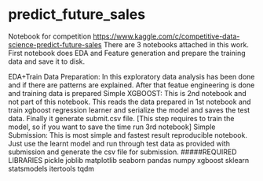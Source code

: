 # predict_future_sales
Notebook for competition https://www.kaggle.com/c/competitive-data-science-predict-future-sales
There are 3 notebooks attached in this work. First notebook does EDA and Feature generation and prepare the training data and save it to disk.

EDA+Train Data Preparation: In this exploratory data analysis has been done and if there are patterns are explained. After that featue engineering is done and training data is prepared
Simple XGBOOST: This is 2nd notebook and not part of this notebook. This reads the data prepared in 1st notebook and train xgboost regression learner and serialize the model and saves the test data. Finally it generate submit.csv file. [This step requires to train the model, so if you want to save the time run 3rd notebook]
Simple Submission: This is most simple and fastest result reproducible notebook. Just use the learnt model and run through test data as provided with submission and generate the csv file for submission.
#####REQUIRED LIBRARIES
pickle
joblib
matplotlib
seaborn
pandas
numpy
xgboost
sklearn
statsmodels
itertools
tqdm
